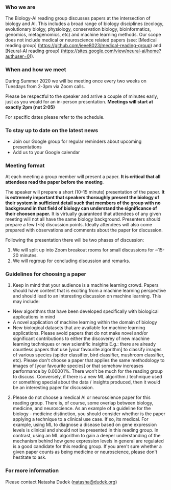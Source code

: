 ### Who we are

The Biology-AI reading group discusses papers at the intersection of biology and AI. This includes a broad range of biology disciplines (ecology, evolutionary biolgy, physiology, conservation biology, bioinformatics, genomics, metagenomics, etc) and machine learning methods. Our scope does not include medical or neuroscience related papers (see: [Medical reading group] (https://github.com/ieee8023/medical-reading-group) and [Neural-AI reading group] (https://sites.google.com/view/neural-ai/home?authuser=0)).

### When and how we meet

During Summer 2020 we will be meeting once every two weeks on Tuesdays from 2-3pm via Zoom calls. 

Please be respectful to the speaker and arrive a couple of minutes early, just as you would for an in-person presentation. **Meetings will start at exactly 2pm (not 2:05)** 

For specific dates please refer to the schedule.

### To stay up to date on the latest news

- Join our Google group for regular reminders about upcoming presentations 
- Add us to your Google calendar

### Meeting format

At each meeting a group member will present a paper. **It is critical that all attendees read the paper before the meeting**.

The speaker will prepare a short (10-15 minute) presentation of the paper. **It is extremely important that speakers thoroughly present the biology of their system in sufficient detail such that members of the group with no background in that field of biology can understand the significance of their choosen paper.** It is virtually guaranteed that attendees of any given meeting will not all have the same biology background. Presenters should prepare a few (~5) discussion points. Ideally attendees will also come prepared with observations and comments about the paper for discussion.

Following the presentation there will be two phases of discussion:
1. We will split up into Zoom breakout rooms for small discussions for ~15-20 minutes.
2. We will regroup for concluding discussion and remarks.

### Guidelines for choosing a paper

1. Keep in mind that your audience is a machine learning crowd. Papers should have content that is exciting from a machine learning perspective and should lead to an interesting discussion on machine learning. This may include:
- New algorithms that have been developed specifically with biological applications in mind
- A novel application of machine learning within the domain of biology
- New biological datasets that are available for machine learning applications. 
Please avoid papers that do not make novel and/or significant contributions to either the discoverey of new machine learning techniques or new scientific insights E.g.: there are already countless papers that use [your favourite algorithm] to classify images of various species (spider classifier, bird classifier, mushroom classifier, etc). Please don't choose a paper that applies the same methodology to images of [your favourite species] or that somehow increases performance by 0.00001%. There won't be much for the reading group to discuss. Conversely, if there is a new ML algorithm / technique used or something special about the data / insights produced, then it would be an interesting paper for discussion.

2. Please do not choose a medical AI or neuroscience paper for this reading group. There is, of course, some overlap between biology, medicine, and neuroscience. As an example of a guideline for the biology - medicine distinction, you should consider whether is the paper applying a technique to a clinical use case. If so, its medical. For example, using ML to diagnose a disease based on gene expression levels is clinical and should not be presented in this reading group. In contrast, using an ML algorithm to gain a deeper understanding of the mechanism behind how gene expression levels in general are regulated is a good candidate for this reading group. If you aren't sure whether a given paper counts as being medicine or neuroscience, please don't hestitate to ask.

### For more information

Please contact Natasha Dudek (natasha@dudek.org)
